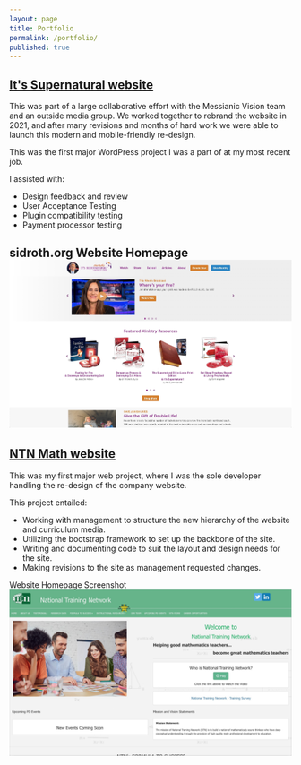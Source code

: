 ```yaml
---
layout: page
title: Portfolio
permalink: /portfolio/
published: true
---
```


## [It's Supernatural website](sidroth.org)

This was part of a large collaborative effort with the Messianic Vision team and an outside media group. We worked together to rebrand the website in 2021, and after many revisions and months of hard work we were able to launch this modern and mobile-friendly re-design.

This was the first major WordPress project I was a part of at my most recent job.

I assisted with:

- Design feedback and review
- User Acceptance Testing
- Plugin compatibility testing
- Payment processor testing

sidroth.org Website Homepage
![SidRoth.org Homepage](/images/sidrothscreenshot.jpg)
---
## [NTN Math website](www.ntnmath.com)

This was my first major web project, where I was the sole developer handling the re-design of the company website. 

This project entailed: 

- Working with management to structure the new hierarchy of the website and curriculum media. 
- Utilizing the bootstrap framework to set up the backbone of the site.
- Writing and documenting code to suit the layout and design needs for the site. 
- Making revisions to the site as management requested changes.

Website Homepage Screenshot
![NTN Math Homepage](/images/ntnmathscreenshot.jpg)
